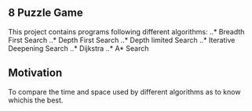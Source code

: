 ## 8 Puzzle Game

This project contains programs following different algorithms:
..* Breadth First Search
..* Depth First Search
..* Depth limited Search
..* Iterative Deepening Search
..* Dijkstra
..* A\* Search

## Motivation

To compare the time and space used by different algorithms as to know whichis the best.



